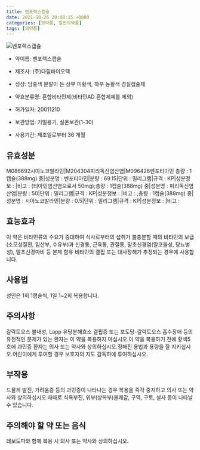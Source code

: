 ```yaml
---
title: 벤포렉스캡슐
date: 2021-10-26 20:08:15 +0800
categories: [의약품, 일반의약품]
tags: [의약품]
---
```

![벤포렉스캡슐](https://nedrug.mfds.go.kr/pbp/cmn/itemImageDownload/154123315326100046)

- 약이름: 벤포렉스캡슐
- 제조사: (주)다림바이오텍
- 성상: 담홍색 분말이 든 상부 미황색, 하부 농황색 경질캡슐제

- 약효분류명: 혼합비타민제(비타민AD 혼합제제를 제외)
- 허가일자: 20011210
- 보관방법: 기밀용기, 실온보관(1-30)
- 사용기간: 제조일로부터 36 개월
## 유효성분
M086692시아노코발라민|M204304피리독신염산염|M096428벤포티아민
총량 : 1캡슐(388mg) 중|성분명 : 벤포티아민|분량 : 69.15|단위 : 밀리그램|규격 : KP|성분정보 : |비고 : (티아민염산염으로서 50mg);총량 : 1캡슐(388mg) 중|성분명 : 피리독신염산염|분량 : 50|단위 : 밀리그램|규격 : KP|성분정보 : |비고 : ;총량 : 1캡슐(388mg) 중|성분명 : 시아노코발라민|분량 : 0.5|단위 : 밀리그램|규격 : KP|성분정보 : |비고 :
## 효능효과
이 약은 비타민류의 수요가 증대하여 식사로부터의 섭취가 불충분할 때의 비타민의 보급(소모성질환, 임산부, 수유부)과 신경통, 근육통, 관절통, 말초신경염(알코올성, 당뇨병성), 말초신경마비 등 본제 함유 비타민의 결핍 또는 대사장해가 추정되는 경우에 사용합니다.
## 사용법
성인은 1회 1캡슐씩, 1일 1~2회 복용합니다.
## 주의사항
갈락토오스 불내성, Lapp 유당분해효소 결핍증 또는 포도당-갈락토오스 흡수장애 등의 유전적인 문제가 있는 환자는 이 약을 복용하지 마십시오.이 약을 복용하기 전에 황색5호에 과민증 환자는 의사 또는 약사와 상의하십시오.정해진 용법과 용량을 잘 지키십시오.어린이에게 투여할 경우 보호자의 지도 감독하에 투여하십시오.
## 부작용
드물게 발진, 가려움증 등의 과민증이 나타나는 경우 복용을 즉각 중지하고 의사 또는 약사와 상의하십시오.때때로 식욕부진, 위부(상복부)불쾌감, 구역, 구토, 설사 등이 나타날 수 있습니다.
## 주의해야 할 약 또는 음식
레보도파와 함께 복용 시 의사 또는 약사와 상의하십시오.
